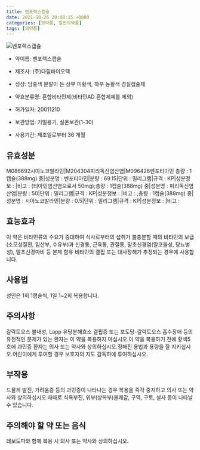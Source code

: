 ```yaml
---
title: 벤포렉스캡슐
date: 2021-10-26 20:08:15 +0800
categories: [의약품, 일반의약품]
tags: [의약품]
---
```

![벤포렉스캡슐](https://nedrug.mfds.go.kr/pbp/cmn/itemImageDownload/154123315326100046)

- 약이름: 벤포렉스캡슐
- 제조사: (주)다림바이오텍
- 성상: 담홍색 분말이 든 상부 미황색, 하부 농황색 경질캡슐제

- 약효분류명: 혼합비타민제(비타민AD 혼합제제를 제외)
- 허가일자: 20011210
- 보관방법: 기밀용기, 실온보관(1-30)
- 사용기간: 제조일로부터 36 개월
## 유효성분
M086692시아노코발라민|M204304피리독신염산염|M096428벤포티아민
총량 : 1캡슐(388mg) 중|성분명 : 벤포티아민|분량 : 69.15|단위 : 밀리그램|규격 : KP|성분정보 : |비고 : (티아민염산염으로서 50mg);총량 : 1캡슐(388mg) 중|성분명 : 피리독신염산염|분량 : 50|단위 : 밀리그램|규격 : KP|성분정보 : |비고 : ;총량 : 1캡슐(388mg) 중|성분명 : 시아노코발라민|분량 : 0.5|단위 : 밀리그램|규격 : KP|성분정보 : |비고 :
## 효능효과
이 약은 비타민류의 수요가 증대하여 식사로부터의 섭취가 불충분할 때의 비타민의 보급(소모성질환, 임산부, 수유부)과 신경통, 근육통, 관절통, 말초신경염(알코올성, 당뇨병성), 말초신경마비 등 본제 함유 비타민의 결핍 또는 대사장해가 추정되는 경우에 사용합니다.
## 사용법
성인은 1회 1캡슐씩, 1일 1~2회 복용합니다.
## 주의사항
갈락토오스 불내성, Lapp 유당분해효소 결핍증 또는 포도당-갈락토오스 흡수장애 등의 유전적인 문제가 있는 환자는 이 약을 복용하지 마십시오.이 약을 복용하기 전에 황색5호에 과민증 환자는 의사 또는 약사와 상의하십시오.정해진 용법과 용량을 잘 지키십시오.어린이에게 투여할 경우 보호자의 지도 감독하에 투여하십시오.
## 부작용
드물게 발진, 가려움증 등의 과민증이 나타나는 경우 복용을 즉각 중지하고 의사 또는 약사와 상의하십시오.때때로 식욕부진, 위부(상복부)불쾌감, 구역, 구토, 설사 등이 나타날 수 있습니다.
## 주의해야 할 약 또는 음식
레보도파와 함께 복용 시 의사 또는 약사와 상의하십시오.
